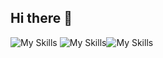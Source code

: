 ## Hi there 👋


![My Skills](https://skillicons.dev/icons?i=js,html,css) ![My Skills](https://skillicons.dev/icons?i=python,java,nodejs)![My Skills](https://skillicons.dev/icons?i=mongodb,vscode,figma&theme=light)

<!--
**YogananthJ/YogananthJ** is a ✨ _special_ ✨ repository because its `README.md` (this file) appears on your GitHub profile.

Here are some ideas to get you started:

- 🔭 I’m currently working on ...
- 🌱 I’m currently learning ...
- 👯 I’m looking to collaborate on ...
- 🤔 I’m looking for help with ...
- 💬 Ask me about ...
- 📫 How to reach me: ...
- 😄 Pronouns: ...
- ⚡ Fun fact: ...
-->
